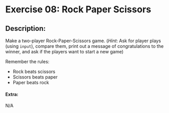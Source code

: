 # Exercise 08: Rock Paper Scissors
## Description:
Make a two-player Rock-Paper-Scissors game. (*Hint*: Ask for player plays (using `input`), compare them, print out a message of congratulations to the winner, and ask if the players want to start a new game)

Remember the rules:

* Rock beats scissors
* Scissors beats paper
* Paper beats rock

#### Extra:
N/A
